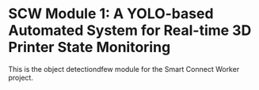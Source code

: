 # SCW Module 1: A YOLO-based Automated System for Real-time 3D Printer State Monitoring
This is the object detectiondfew module for the Smart Connect Worker project.
